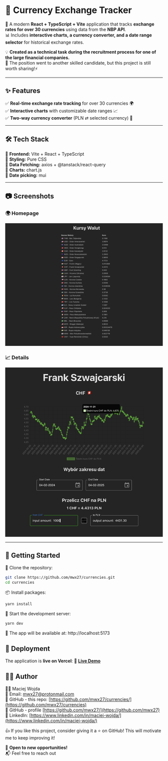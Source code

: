 # 💱 Currency Exchange Tracker  

🚀 A modern **React + TypeScript + Vite** application that tracks **exchange rates for over 30 currencies** using data from the **NBP API**.  
📊 Includes **interactive charts, a currency converter, and a date range selector** for historical exchange rates.  

💡 **Created as a technical task during the recruitment process for one of the large financial companies.**  
📌 The position went to another skilled candidate, but this project is still worth sharing!⚡

---

## ✨ Features  

✅ **Real-time exchange rate tracking** for over 30 currencies 🌍  
✅ **Interactive charts** with customizable date ranges 📈  
✅ **Two-way currency converter** (PLN ⇄ selected currency) 🔄  

---

## 🛠️ Tech Stack  

🔹 **Frontend:** Vite + React + TypeScript  
🔹 **Styling:** Pure CSS  
🔹 **Data Fetching:** axios + @tanstack/react-query  
🔹 **Charts:** chart.js  
🔹 **Date picking:** mui


---

## 📷 Screenshots  

### 🌍 Homepage  
![Homepage](./screenshots/home.png)

### 📈 Details  
![Details](./screenshots/details.png)  



---

## 🚀 Getting Started  

🐑 Clone the repository:  
```sh
git clone https://github.com/mwx27/currencies.git
cd currencies
```
📦 Install packages:  
```sh
yarn install
```
🏁 Start the development server:  
```sh
yarn dev
```

🔹 The app will be available at: http://localhost:5173

## 📡 Deployment

The application is **live on Vercel**:
  🔗 **[Live Demo](https://currencies-chi.vercel.app/)**

## 👨‍💻 Author

🧑‍💻 Maciej Wojda  
📧 Email: [mwx27@protonmail.com](mailto:mwx27@protonmail.com)  
🔗 GitHub - this repo: [https://github.com/mwx27/currencies/](https://github.com/mwx27/currencies)  
🔗 GitHub - profile [https://github.com/mwx27/](https://github.com/mwx27)  
🔗 LinkedIn: [https://www.linkedin.com/in/maciej-wojda/](https://www.linkedin.com/in/maciej-wojda/)  

👍 If you like this project, consider giving it a ⭐ on GitHub! This will motivate me to keep improving it!

💼 **Open to new opportunities!**  
📬 Feel free to reach out 
